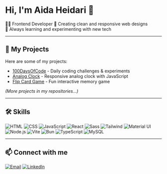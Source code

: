 # Hi, I'm Aida Heidari 👋

👩‍💻 Frontend Developer 
🎨 Creating clean and responsive web designs  
🚀 Always learning and experimenting with new tech

---

## 📂 My Projects
Here are some of my projects:

- [100DaysOfCode](https://github.com/eyeedev/100DaysOfCode) - Daily coding challenges & experiments  
- [Analog Clock](https://github.com/eyeedev/AnalogClock) - Responsive analog clock with JavaScript  
- [Flip Card Game](https://github.com/eyeedev/FlipCardGame) - Fun interactive memory game  

*(More projects in my repositories…)*

---

## 🛠️ Skills
![HTML](https://img.shields.io/badge/HTML-E34F26?style=for-the-badge&logo=html5&logoColor=white)
![CSS](https://img.shields.io/badge/CSS-1572B6?style=for-the-badge&logo=css3&logoColor=white)
![JavaScript](https://img.shields.io/badge/JavaScript-F7DF1E?style=for-the-badge&logo=javascript&logoColor=black)
![React](https://img.shields.io/badge/React-61DAFB?style=for-the-badge&logo=react&logoColor=black)
![Sass](https://img.shields.io/badge/Sass-CC6699?style=for-the-badge&logo=sass&logoColor=white)
![Tailwind](https://img.shields.io/badge/Tailwind-CB3837?style=for-the-badge&logo=tailwind-css&logoColor=white)
![Material UI](https://img.shields.io/badge/Material%20UI-007FFF?style=for-the-badge&logo=mui&logoColor=white)
![Node.js](https://img.shields.io/badge/Node.js-339933?style=for-the-badge&logo=node.js&logoColor=white)
![Vite](https://img.shields.io/badge/Vite-646CFF?style=for-the-badge&logo=vite&logoColor=white)
![Bun](https://img.shields.io/badge/Bun-FF6600?style=for-the-badge&logo=bun&logoColor=white)
![TypeScript](https://img.shields.io/badge/TypeScript-3178C6?style=for-the-badge&logo=typescript&logoColor=white)
![MySQL](https://img.shields.io/badge/MySQL-4479A1?style=for-the-badge&logo=mysql&logoColor=white)


---

## 📫 Connect with me
[![Email](https://img.shields.io/badge/Email-D14836?style=for-the-badge&logo=gmail&logoColor=white)](mailto:eyeedev@gmail.com)
[![LinkedIn](https://img.shields.io/badge/LinkedIn-0077B5?style=for-the-badge&logo=linkedin&logoColor=white)](www.linkedin.com/in/eyeedev)
